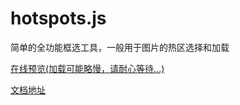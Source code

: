 # hotspots.js

简单的全功能框选工具，一般用于图片的热区选择和加载

[在线预览(加载可能略慢，请耐心等待...)](https://htmlpreview.github.io/?https://github.com/aweiu/hotspots/blob/master/index.html)

[文档地址](https://aweiu.com/documents/hotspots/)
